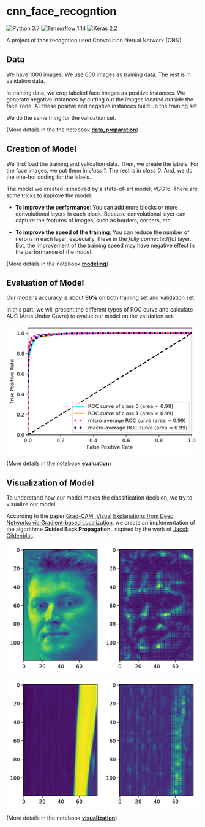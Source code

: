 # cnn_face_recogntion

![Python 3.7](https://img.shields.io/badge/python-3.7-blue.svg)
![Tensorflow 1.14](https://img.shields.io/badge/tensorflow-1.14-orange.svg)
![Keras 2.2](https://img.shields.io/badge/keras-2.2-red.svg)

A project of face recogntion used Convolution Nerual Network (CNN)

## Data

We have 1000 images. We use 600 images as training data. The rest is in validation data. 

In training data, we crop labeled face images as positive instances. We generate negative instances by cutting out the images located outside the face zone. All these positve and negative instances build up the training set.

We do the same thing for the validation set.

(More details in the the notebook **[data_preparation](./notebook/data_preparation.ipynb)**)

## Creation of Model

We first load the training and validation data. Then, we create the labels. For the face images, we put them in *class 1*. The rest is in *class 0*. And, we do the one-hot coding for the labels.

The model we created is inspired by a state-of-art model, VGG16. There are some tricks to improve the model.

* **To improve the performance**: You can add more blocks or more convolutional layers in each block. Because convolutional layer can capture the features of images, such as borders, corners, etc.

* **To improve the speed of the training**: You can reduce the number of nerons in each layer, especially, these in the *fully connected(fc)* layer. But, the improvement of the training speed may have negative effect in the performance of the model.

(More details in the notebook **[modeling](./notebook/modeling.ipynb)**)

## Evaluation of Model

Our model's accuracy is about **96%** on both training set and validation set. 

In this part, we will present the different types of ROC curve and calculate AUC (Area Under Cuvre) to evalue our model on the validation set.

![ROC curves](./data/output/images/roc_all.png)

(More details in the notebook **[evaluation](./notebook/evaluation.ipynb)**)

## Visualization of Model
To understand how our model makes the classification decision, we try to visualize our model.

According to the paper [Grad-CAM: Visual Explanations from Deep Networks via Gradient-based Localization](https://arxiv.org/abs/1610.02391), we create an implementation of the algorithme **Guided Back Propagation**, inspired by the work of [Jacob Gildenblat](https://github.com/jacobgil/keras-grad-cam).

![origin_pos](./data/output/images/origin_image_pos.png)
![exp_pos](./data/output/images/saliency_map_pos.png)

![origin_neg](./data/output/images/origin_image_neg.png)
![exp_neg](./data/output/images/saliency_maps_neg.png)

(More details in the notebook **[visualization](./notebook/visualization.ipynb)**)

